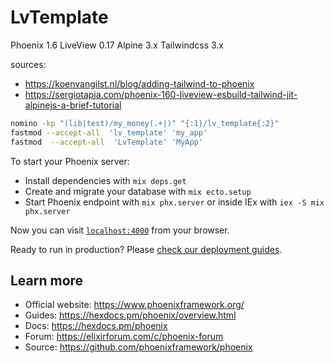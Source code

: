 # LvTemplate

Phoenix 1.6
LiveView 0.17
Alpine 3.x
Tailwindcss 3.x

sources:
 - https://koenvangilst.nl/blog/adding-tailwind-to-phoenix
 - https://sergiotapia.com/phoenix-160-liveview-esbuild-tailwind-jit-alpinejs-a-brief-tutorial

```bash
nomino -kp "(lib|test)/my_money(.+|)" "{:1}/lv_template{:2}"
fastmod --accept-all  'lv_template' 'my_app'
fastmod  --accept-all  'LvTemplate' 'MyApp'
```

To start your Phoenix server:

  * Install dependencies with `mix deps.get`
  * Create and migrate your database with `mix ecto.setup`
  * Start Phoenix endpoint with `mix phx.server` or inside IEx with `iex -S mix phx.server`

Now you can visit [`localhost:4000`](http://localhost:4000) from your browser.

Ready to run in production? Please [check our deployment guides](https://hexdocs.pm/phoenix/deployment.html).

## Learn more

  * Official website: https://www.phoenixframework.org/
  * Guides: https://hexdocs.pm/phoenix/overview.html
  * Docs: https://hexdocs.pm/phoenix
  * Forum: https://elixirforum.com/c/phoenix-forum
  * Source: https://github.com/phoenixframework/phoenix
